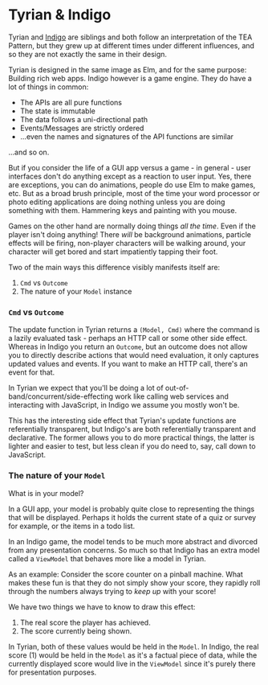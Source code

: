 # Tyrian & Indigo

Tyrian and [Indigo](https://indigoengine.io/) are siblings and both follow an interpretation of the TEA Pattern, but they grew up at different times under different influences, and so they are not exactly the same in their design.

Tyrian is designed in the same image as Elm, and for the same purpose: Building rich web apps. Indigo however is a game engine. They do have a lot of things in common:

- The APIs are all pure functions
- The state is immutable
- The data follows a uni-directional path
- Events/Messages are strictly ordered
- ...even the names and signatures of the API functions are similar

...and so on.

But if you consider the life of a GUI app versus a game - in general - user interfaces don't do anything except as a reaction to user input. Yes, there are exceptions, you can do animations, people do use Elm to make games, etc. But as a broad brush principle, most of the time your word processor or photo editing applications are doing nothing unless you are doing something with them. Hammering keys and painting with you mouse.

Games on the other hand are normally doing things _all the time_. Even if the player isn't doing anything! There _will_ be background animations, particle effects will be firing, non-player characters will be walking around, your character will get bored and start impatiently tapping their foot.

Two of the main ways this difference visibly manifests itself are:

1. `Cmd` vs `Outcome`
2. The nature of your `Model` instance

### `Cmd` vs `Outcome`

The update function in Tyrian returns a `(Model, Cmd)` where the command is a lazily evaluated task - perhaps an HTTP call or some other side effect. Whereas in Indigo you return an `Outcome`, but an outcome does not allow you to directly describe actions that would need evaluation, it only captures updated values and events. If you want to make an HTTP call, there's an event for that.

In Tyrian we expect that you'll be doing a lot of out-of-band/concurrent/side-effecting work like calling web services and interacting with JavaScript, in Indigo we assume you mostly won't be.

This has the interesting side effect that Tyrian's update functions are referentially transparent, but Indigo's are both referentially transparent and declarative. The former allows you to do more practical things, the latter is lighter and easier to test, but less clean if you do need to, say, call down to JavaScript.

### The nature of your `Model`

What is in your model?

In a GUI app, your model is probably quite close to representing the things that will be displayed. Perhaps it holds the current state of a quiz or survey for example, or the items in a todo list.

In an Indigo game, the model tends to be much more abstract and divorced from any presentation concerns. So much so that Indigo has an extra model called a `ViewModel` that behaves more like a model in Tyrian.

As an example: Consider the score counter on a pinball machine. What makes these fun is that they do not simply show your score, they rapidly roll through the numbers always trying to _keep up_ with your score!

We have two things we have to know to draw this effect:

1. The real score the player has achieved.
2. The score currently being shown.

In Tyrian, both of these values would be held in the `Model`.
In Indigo, the real score (1) would be held in the `Model` as it's a factual piece of data, while the currently displayed score would live in the `ViewModel` since it's purely there for presentation purposes.
